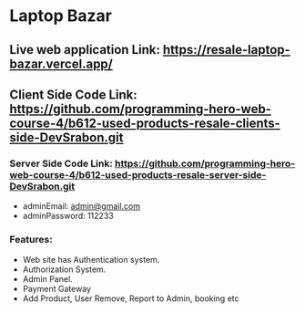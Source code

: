 # Laptop Bazar


## Live web application Link: https://resale-laptop-bazar.vercel.app/
## Client Side Code Link: https://github.com/programming-hero-web-course-4/b612-used-products-resale-clients-side-DevSrabon.git 
### Server Side Code Link: https://github.com/programming-hero-web-course-4/b612-used-products-resale-server-side-DevSrabon.git ###
* adminEmail: admin@gmail.com
* adminPassword: 112233


### Features:   
* Web site has Authentication system.
* Authorization System.
* Admin Panel.
* Payment Gateway
* Add Product, User Remove, Report to Admin, booking etc